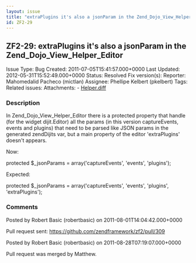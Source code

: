 ```yaml
---
layout: issue
title: "extraPlugins it's also a jsonParam in the Zend_Dojo_View_Helper_Editor"
id: ZF2-29
---
```


ZF2-29: extraPlugins it's also a jsonParam in the Zend\_Dojo\_View\_Helper\_Editor
----------------------------------------------------------------------------------

 Issue Type: Bug Created: 2011-07-05T15:41:57.000+0000 Last Updated: 2012-05-31T15:52:49.000+0000 Status: Resolved Fix version(s): 
 Reporter:  Mahomedalid Pacheco (mictlan)  Assignee:  Phellipe Kelbert (pkelbert)  Tags: 
 Related issues: 
 Attachments: - [Helper.diff](/issues/secure/attachment/14441/Helper.diff)
 
### Description

In Zend\_Dojo\_View\_Helper\_Editor there is a protected property that handle (for the widget dijit.Editor) all the params (in this version captureEvents, events and plugins) that need to be parsed like JSON params in the generated zendDijits var, but a main property of the editor 'extraPlugins' doesn't appears.

Now:

protected $\_jsonParams = array('captureEvents', 'events', 'plugins');

Expected:

protected $\_jsonParams = array('captureEvents', 'events', 'plugins', 'extraPlugins');

 

 

### Comments

Posted by Robert Basic (robertbasic) on 2011-08-01T14:04:42.000+0000

Pull request sent: <https://github.com/zendframework/zf2/pull/309>

 

 

Posted by Robert Basic (robertbasic) on 2011-08-28T07:19:07.000+0000

Pull request was merged by Matthew.

 

 